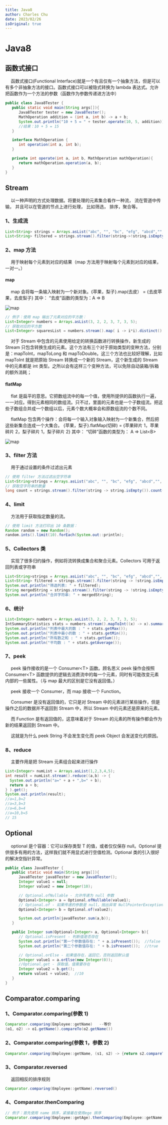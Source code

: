 ```yaml
---
title: Java8
author: Charles Chu
date: 2023/02/26
isOriginal: true
---
```


# Java8 <Badge text="持续更新" type="warning" />

## 函数式接口

&emsp; 函数式接口(Functional Interface)就是一个有且仅有一个抽象方法，但是可以有多个非抽象方法的接口。函数式接口可以被隐式转换为 lambda 表达式。允许把函数作为一个方法的参数（函数作为参数传递进方法中）

```java
public class Java8Tester {
   public static void main(String args[]){
      Java8Tester tester = new Java8Tester();
      MathOperation addition = (int a, int b) -> a + b;
      System.out.println("10 + 5 = " + tester.operate(10, 5, addition));
      //结果：10 + 5 = 15
   }

   interface MathOperation {
      int operation(int a, int b);
   }

   private int operate(int a, int b, MathOperation mathOperation){
      return mathOperation.operation(a, b);
   }
}
```

## Stream

&emsp; 以一种声明的方式处理数据。将要处理的元素集合看作一种流， 流在管道中传输， 并且可以在管道的节点上进行处理， 比如筛选， 排序，聚合等。

### 1、生成流

```java
List<String> strings = Arrays.asList("abc", "", "bc", "efg", "abcd","", "jkl");
List<String> filtered = strings.stream().filter(string->!string.isEmpty()).collect(Collectors.toList());
```

### 2、map 方法

&emsp; 用于映射每个元素到对应的结果（map 方法用于映射每个元素到对应的结果，一对一。）

#### map

&emsp; map 会将每一条输入映射为一个新对象。{苹果，梨子}.map(去皮） = {去皮苹果，去皮梨子} 其中： “去皮”函数的类型为：A => B

![map](/public/java/javaOther/java8/Map.png)

```java
// 例子：使用 map 输出了元素对应的平方数：
List<Integer> numbers = Arrays.asList(3, 2, 2, 3, 7, 3, 5);
// 获取对应的平方数
List<Integer> squaresList = numbers.stream().map( i -> i*i).distinct().collect(Collectors.toList());
```

&emsp; 对于 Stream 中包含的元素使用给定的转换函数进行转换操作，新生成的 Stream 只包含转换生成的元素。这个方法有三个对于原始类型的变种方法，分别是：mapToInt，mapToLong 和 mapToDouble。这三个方法也比较好理解，比如 mapToInt 就是把原始 Stream 转换成一个新的 Stream，这个新生成的 Stream 中的元素都是 int 类型。之所以会有这样三个变种方法，可以免除自动装箱/拆箱的额外消耗；

#### flatMap

&emsp; flat 是扁平的意思。它把数组流中的每一个值，使用所提供的函数执行一遍，一一对应。得到元素相同的数组流。只不过，里面的元素也是一个子数组流。把这些子数组合并成一个数组以后，元素个数大概率会和原数组流的个数不同。

&emsp; flatMap 包含两个操作：会将每一个输入对象输入映射为一个新集合，然后把这些新集合连成一个大集合。 {苹果，梨子}.flatMap(切碎) = {苹果碎片 1，苹果碎片 2，梨子碎片 1，梨子碎片 2} 其中： “切碎”函数的类型为： A => List\<B>

![map](/public/java/javaOther/java8/FlatMap.png)

### 3、filter 方法

&emsp; 用于通过设置的条件过滤出元素

```java
// 使用 filter 方法过滤出空字符串
List<String>strings = Arrays.asList("abc", "", "bc", "efg", "abcd","", "jkl");
// 获取空字符串的数量
long count = strings.stream().filter(string -> string.isEmpty()).count();
```

### 4、limit

&emsp; 方法用于获取指定数量的流。

```java
// 使用 limit 方法打印出 10 条数据：
Random random = new Random();
random.ints().limit(10).forEach(System.out::println);
```

### 5、Collectors 类

&emsp; 实现了很多归约操作，例如将流转换成集合和聚合元素。Collectors 可用于返回列表或字符串

```java
List<String>strings = Arrays.asList("abc", "", "bc", "efg", "abcd","", "jkl");
List<String> filtered = strings.stream().filter(string -> !string.isEmpty()).collect(Collectors.toList());
System.out.println("筛选列表: " + filtered);
String mergedString = strings.stream().filter(string -> !string.isEmpty()).collect(Collectors.joining(", "));
System.out.println("合并字符串: " + mergedString);
```

### 6、统计

```java
List<Integer> numbers = Arrays.asList(3, 2, 2, 3, 7, 3, 5);
IntSummaryStatistics stats = numbers.stream().mapToInt((x) -> x).summaryStatistics();
System.out.println("列表中最大的数 : " + stats.getMax());
System.out.println("列表中最小的数 : " + stats.getMin());
System.out.println("所有数之和 : " + stats.getSum());
System.out.println("平均数 : " + stats.getAverage());
```

### 7、peek

&emsp; peek 操作接收的是一个 Consumer\<T> 函数。顾名思义 peek 操作会按照 Consumer\<T> 函数提供的逻辑去消费流中的每一个元素，同时有可能改变元素内部的一些属性。（与 map 最大的区别是它没有返回值。）

&emsp; peek 接收一个 Consumer，而 map 接收一个 Function。

&emsp; Consumer 是没有返回值的，它只是对 Stream 中的元素进行某些操作，但是操作之后的数据并不返回到 Stream 中，所以 Stream 中的元素还是原来的元素。

&emsp; 而 Function 是有返回值的，这意味着对于 Stream 的元素的所有操作都会作为新的结果返回到 Stream 中。

&emsp; 这就是为什么 peek String 不会发生变化而 peek Object 会发送变化的原因。

### 8、reduce

&emsp; 主要作用是把 Stream 元素组合起来进行操作

```java
List<Integer> numList = Arrays.asList(1,2,3,4,5);
int result = numList.stream().reduce((a,b) -> {
  System.out.println("a=" + a + ",b=" + b);
  return a + b;
} ).get();
System.out.println(result);
//a=1,b=2
//a=3,b=3
//a=6,b=4
//a=10,b=5
// 15
```

## Optional

&emsp; optional 是个容器：它可以保存类型 T 的值，或者仅仅保存 null。Optional 提供很多有用的方法，这样我们就不用显式进行空值检测。Optional 类的引入很好的解决空指针异常。

```java
public class Java8Tester {
   public static void main(String args[]){
      Java8Tester java8Tester = new Java8Tester();
      Integer value1 = null;
      Integer value2 = new Integer(10);

      // Optional.ofNullable - 允许传递为 null 参数
      Optional<Integer> a = Optional.ofNullable(value1);
      // Optional.of - 如果传递的参数是 null，抛出异常 NullPointerException
      Optional<Integer> b = Optional.of(value2);

      System.out.println(java8Tester.sum(a,b));
   }

   public Integer sum(Optional<Integer> a, Optional<Integer> b){
      // Optional.isPresent - 判断值是否存在
      System.out.println("第一个参数值存在: " + a.isPresent());  //false
      System.out.println("第二个参数值存在: " + b.isPresent());  //true

      // Optional.orElse - 如果值存在，返回它，否则返回默认值
      Integer value1 = a.orElse(new Integer(0));
      //Optional.get - 获取值，值需要存在
      Integer value2 = b.get();
      return value1 + value2;  //10
   }
}
```

## Comparator.comparing

### 1、Comparator.comparing(参数 1)

```java
Comparator.comparing(Employee::getName)   --等价
(o1, o2) -> o1.getName().compareTo(o2.getName())
```

### 2、Comparator.comparing(参数 1，参数 2)

```java
Comparator.comparing(Employee::getName, (s1, s2) -> {return s2.compareTo(s1);})  --自定义比较器
```

### 3、Comparator.reversed

&emsp; 返回相反的排序规则

```java
Comparator.comparing(Employee::getName).reversed()
```

### 4、Comparator.thenComparing

```java
// 例子：首先使用 name 排序，紧接着在使用ege 排序
Comparator.comparing(Employee::getAge).thenComparing(Employee::getName)
```
